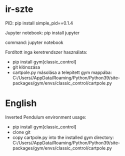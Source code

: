 # ir-szte


PID: pip install simple_pid==0.1.4 

Jupyter notebook: pip install jupyter 

command: jupyter notebook 


Fordított inga keretrendszer használata: 
- pip install gym[classic_control]
- git klónozása
- cartpole.py másolása a telepített gym mappába: C:/Users/<username>/AppData/Roaming/Python/Python39/site-packages/gym/envs/classic_control/cartpole.py

# English

Inverted Pendulum environment usage:
- pip install gym[classic_control]
- clone git
- copy cartpole.py into the installed gym directory: C:/Users/<username>/AppData/Roaming/Python/Python39/site-packages/gym/envs/classic_control/cartpole.py
